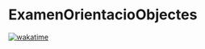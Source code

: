 # ExamenOrientacioObjectes
[![wakatime](https://wakatime.com/badge/user/a381f7d8-18fa-4772-9aa0-ab9ca63cab2f/project/ed39b65d-7e96-460d-aa54-94e0b2e78fee.svg)](https://wakatime.com/badge/user/a381f7d8-18fa-4772-9aa0-ab9ca63cab2f/project/ed39b65d-7e96-460d-aa54-94e0b2e78fee)
